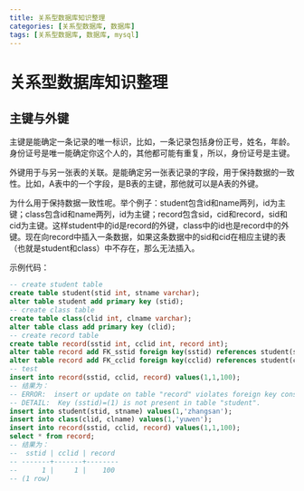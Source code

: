 ```yaml
---
title: 关系型数据库知识整理
categories: [关系型数据库, 数据库]
tags: [关系型数据库, 数据库, mysql]
---
```

# 关系型数据库知识整理

## 主键与外键
主键是能确定一条记录的唯一标识，比如，一条记录包括身份正号，姓名，年龄。身份证号是唯一能确定你这个人的，其他都可能有重复，所以，身份证号是主键。 

外键用于与另一张表的关联。是能确定另一张表记录的字段，用于保持数据的一致性。比如，A表中的一个字段，是B表的主键，那他就可以是A表的外键。

为什么用于保持数据一致性呢。举个例子：student包含id和name两列，id为主键；class包含id和name两列，id为主键；record包含sid，cid和record，sid和cid为主键。这样student中的id是record的外键，class中的id也是record中的外键。现在向record中插入一条数据，如果这条数据中的sid和cid在相应主键的表（也就是student和class）中不存在，那么无法插入。

示例代码：
```sql
-- create student table
create table student(stid int, stname varchar);
alter table student add primary key (stid);
-- create class table
create table class(clid int, clname varchar);
alter table class add primary key (clid);
-- create record table 
create table record(sstid int, cclid int, record int);
alter table record add FK_sstid foreign key(sstid) references student(stid);
alter table record add FK_cclid foreign key(cclid) references student(clid);
-- test
insert into record(sstid, cclid, record) values(1,1,100);
-- 结果为：
-- ERROR:  insert or update on table "record" violates foreign key constraint "fk_sstid"
-- DETAIL:  Key (sstid)=(1) is not present in table "student".
insert into student(stid, stname) values(1,'zhangsan');
insert into class(clid, clname) values(1,'yuwen');
insert into record(sstid, cclid, record) values(1,1,100);
select * from record;
-- 结果为：
--  sstid | cclid | record 
-- -------+-------+--------
--      1 |     1 |    100
-- (1 row)

```